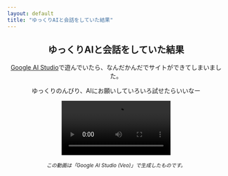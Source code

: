 ```yaml
---
layout: default
title: "ゆっくりAIと会話をしていた結果"
---
```


<article style="text-align: center;">
  <h2>ゆっくりAIと会話をしていた結果</h2>
  
  <p><a href="https://aistudio.google.com/">Google AI Studio</a>で遊んでいたら、なんだかんだでサイトができてしまいました。</p>
  
  <p>ゆっくりのんびり、AIにお願いしていろいろ試せたらいいなー</p>
  
  <video width="50%" controls>
    <source src="/video_generation1.mp4" type="video/mp4">
    お使いのブラウザは動画の再生に対応していません。
  </video>
  
  <p><small><em>この動画は「Google AI Studio (Veo)」で生成したものです。</em></small></p>
</article>
